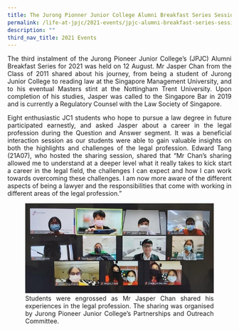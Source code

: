 ```yaml
---
title: The Jurong Pionner Junior College Alumni Breakfast Series Session 3
permalink: /life-at-jpjc/2021-events/jpjc-alumni-breakfast-series-session-3/
description: ""
third_nav_title: 2021 Events
---
```

<div align=justify>
<p>
The third instalment of the Jurong Pioneer Junior College’s (JPJC) Alumni Breakfast Series for 2021 was held on 12 August. Mr Jasper Chan from the Class of 2011 shared about his journey, from being a student of Jurong Junior College to reading law at the Singapore Management University, and to his eventual Masters stint at the Nottingham Trent University. Upon completion of his studies, Jasper was called to the Singapore Bar in 2019 and is currently a Regulatory Counsel with the Law Society of Singapore.</p>

<p>
Eight enthusiastic JC1 students who hope to pursue a law degree in future participated earnestly, and asked Jasper about a career in the legal profession during the Question and Answer segment. It was a beneficial interaction session as our students were able to gain valuable insights on both the highlights and challenges of the legal profession. Edward Tang (21A07), who hosted the sharing session, shared that “Mr Chan’s sharing allowed me to understand at a deeper level what it really takes to kick start a career in the legal field, the challenges I can expect and how I can work towards overcoming these challenges. I am now more aware of the different aspects of being a lawyer and the responsibilities that come with working in different areas of the legal profession.”</p>

<figure>
<img src="/images/2021jpjcbfast.jpg">
<figcaption>Students were engrossed as Mr Jasper Chan shared his experiences in the legal profession. The sharing was organised by Jurong Pioneer Junior College’s Partnerships and Outreach Committee.</figcaption>
</figure>
